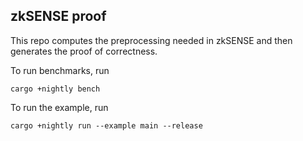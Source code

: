 ## zkSENSE proof

This repo computes the preprocessing needed in zkSENSE and then generates
the proof of correctness. 

To run benchmarks, run 

`cargo +nightly bench` 

To run the example, run 

`cargo +nightly run --example main --release`